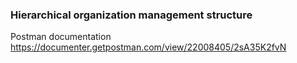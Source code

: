 ### Hierarchical organization management structure
Postman documentation 
https://documenter.getpostman.com/view/22008405/2sA35K2fvN

